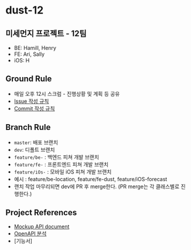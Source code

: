 # dust-12

## 미세먼지 프로젝트 - 12팀

- BE: Hamill, Henry
- FE: Ari, Sally
- iOS: H

## Ground Rule

- 매일 오후 12시 스크럼 - 진행상황 및 계획 등 공유
- [Issue 작성 규칙](https://github.com/codesquad-member-2020/signup-12/issues/3)
- [Commit 작성 규칙](https://github.com/Hamill210/java-was/wiki/Ground-Rule#-branch-관리)

## Branch Rule

- `master`: 배포 브랜치
- `dev`: 디폴트 브랜치
- `feature/be-` : 백엔드 피쳐 개발 브랜치
- `feature/fe-` : 프론트엔드 피쳐 개발 브랜치
- `feature/iOs-` : 모바일 iOS 피쳐 개발 브랜치
-  예시 : feature/be-location, feature/fe-dust, feature/iOS-forecast
- 랜치 작업 마무리되면 dev에 PR 후 merge한다. (PR merge는 각 클래스별로 진행한다.)

## Project References

- [Mockup API document](https://documenter.getpostman.com/view/10828534/SzYXXKEB?version=latest#1c543cc0-ad6f-41de-bc74-a3f0750e1325)
- [OpenAPI 분석](https://docs.google.com/spreadsheets/d/1CY3nbxX0mCnAkFjP4DIKXh4ZdppdsHZrFALpRHLiv3Y/edit?usp=sharing)
- [기능서]
